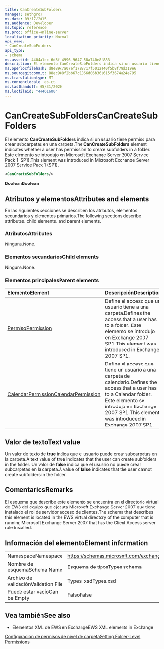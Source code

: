 ```yaml
---
title: CanCreateSubFolders
manager: sethgros
ms.date: 09/17/2015
ms.audience: Developer
ms.topic: reference
ms.prod: office-online-server
localization_priority: Normal
api_name:
- CanCreateSubFolders
api_type:
- schema
ms.assetid: 4404a1cc-6d3f-4996-9647-58a740e8f883
description: El elemento CanCreateSubFolders indica si un usuario tiene permiso para crear subcarpetas en una carpeta. Este elemento se introdujo en Microsoft Exchange Server 2007 Service Pack 1 (SP1).
ms.openlocfilehash: d8e89c7a07ef1788717f5012840f5b8f79d319e6
ms.sourcegitcommit: 88ec988f2bb67c1866d06b361615f3674a24e795
ms.translationtype: MT
ms.contentlocale: es-ES
ms.lasthandoff: 05/31/2020
ms.locfileid: "44461600"
---
```

# <a name="cancreatesubfolders"></a><span data-ttu-id="dc14e-104">CanCreateSubFolders</span><span class="sxs-lookup"><span data-stu-id="dc14e-104">CanCreateSubFolders</span></span>

<span data-ttu-id="dc14e-105">El elemento **CanCreateSubFolders** indica si un usuario tiene permiso para crear subcarpetas en una carpeta.</span><span class="sxs-lookup"><span data-stu-id="dc14e-105">The **CanCreateSubFolders** element indicates whether a user has permission to create subfolders in a folder.</span></span> <span data-ttu-id="dc14e-106">Este elemento se introdujo en Microsoft Exchange Server 2007 Service Pack 1 (SP1).</span><span class="sxs-lookup"><span data-stu-id="dc14e-106">This element was introduced in Microsoft Exchange Server 2007 Service Pack 1 (SP1).</span></span> 
  
```xml
<CanCreateSubFolders/>
```

 <span data-ttu-id="dc14e-107">**Boolean**</span><span class="sxs-lookup"><span data-stu-id="dc14e-107">**Boolean**</span></span>
## <a name="attributes-and-elements"></a><span data-ttu-id="dc14e-108">Atributos y elementos</span><span class="sxs-lookup"><span data-stu-id="dc14e-108">Attributes and elements</span></span>

<span data-ttu-id="dc14e-109">En las siguientes secciones se describen los atributos, elementos secundarios y elementos primarios.</span><span class="sxs-lookup"><span data-stu-id="dc14e-109">The following sections describe attributes, child elements, and parent elements.</span></span>
  
### <a name="attributes"></a><span data-ttu-id="dc14e-110">Atributos</span><span class="sxs-lookup"><span data-stu-id="dc14e-110">Attributes</span></span>

<span data-ttu-id="dc14e-111">Ninguna.</span><span class="sxs-lookup"><span data-stu-id="dc14e-111">None.</span></span>
  
### <a name="child-elements"></a><span data-ttu-id="dc14e-112">Elementos secundarios</span><span class="sxs-lookup"><span data-stu-id="dc14e-112">Child elements</span></span>

<span data-ttu-id="dc14e-113">Ninguna.</span><span class="sxs-lookup"><span data-stu-id="dc14e-113">None.</span></span>
  
### <a name="parent-elements"></a><span data-ttu-id="dc14e-114">Elementos principales</span><span class="sxs-lookup"><span data-stu-id="dc14e-114">Parent elements</span></span>

|<span data-ttu-id="dc14e-115">**Elemento**</span><span class="sxs-lookup"><span data-stu-id="dc14e-115">**Element**</span></span>|<span data-ttu-id="dc14e-116">**Descripción**</span><span class="sxs-lookup"><span data-stu-id="dc14e-116">**Description**</span></span>|
|:-----|:-----|
|[<span data-ttu-id="dc14e-117">Permiso</span><span class="sxs-lookup"><span data-stu-id="dc14e-117">Permission</span></span>](permission.md) <br/> |<span data-ttu-id="dc14e-118">Define el acceso que un usuario tiene a una carpeta.</span><span class="sxs-lookup"><span data-stu-id="dc14e-118">Defines the access that a user has to a folder.</span></span> <span data-ttu-id="dc14e-119">Este elemento se introdujo en Exchange 2007 SP1.</span><span class="sxs-lookup"><span data-stu-id="dc14e-119">This element was introduced in Exchange 2007 SP1.</span></span>  <br/> |
|[<span data-ttu-id="dc14e-120">CalendarPermission</span><span class="sxs-lookup"><span data-stu-id="dc14e-120">CalendarPermission</span></span>](calendarpermission.md) <br/> |<span data-ttu-id="dc14e-121">Define el acceso que tiene un usuario a una carpeta de calendario.</span><span class="sxs-lookup"><span data-stu-id="dc14e-121">Defines the access that a user has to a Calendar folder.</span></span> <span data-ttu-id="dc14e-122">Este elemento se introdujo en Exchange 2007 SP1.</span><span class="sxs-lookup"><span data-stu-id="dc14e-122">This element was introduced in Exchange 2007 SP1.</span></span>  <br/> |
   
## <a name="text-value"></a><span data-ttu-id="dc14e-123">Valor de texto</span><span class="sxs-lookup"><span data-stu-id="dc14e-123">Text value</span></span>

<span data-ttu-id="dc14e-124">Un valor de texto de **true** indica que el usuario puede crear subcarpetas en la carpeta.</span><span class="sxs-lookup"><span data-stu-id="dc14e-124">A text value of **true** indicates that the user can create subfolders in the folder.</span></span> <span data-ttu-id="dc14e-125">Un valor de **false** indica que el usuario no puede crear subcarpetas en la carpeta.</span><span class="sxs-lookup"><span data-stu-id="dc14e-125">A value of **false** indicates that the user cannot create subfolders in the folder.</span></span> 
  
## <a name="remarks"></a><span data-ttu-id="dc14e-126">Comentarios</span><span class="sxs-lookup"><span data-stu-id="dc14e-126">Remarks</span></span>

<span data-ttu-id="dc14e-127">El esquema que describe este elemento se encuentra en el directorio virtual de EWS del equipo que ejecuta Microsoft Exchange Server 2007 que tiene instalado el rol de servidor acceso de clientes.</span><span class="sxs-lookup"><span data-stu-id="dc14e-127">The schema that describes this element is located in the EWS virtual directory of the computer that is running Microsoft Exchange Server 2007 that has the Client Access server role installed.</span></span>
  
## <a name="element-information"></a><span data-ttu-id="dc14e-128">Información del elemento</span><span class="sxs-lookup"><span data-stu-id="dc14e-128">Element information</span></span>

|||
|:-----|:-----|
|<span data-ttu-id="dc14e-129">Namespace</span><span class="sxs-lookup"><span data-stu-id="dc14e-129">Namespace</span></span>  <br/> |https://schemas.microsoft.com/exchange/services/2006/types  <br/> |
|<span data-ttu-id="dc14e-130">Nombre de esquema</span><span class="sxs-lookup"><span data-stu-id="dc14e-130">Schema Name</span></span>  <br/> |<span data-ttu-id="dc14e-131">Esquema de tipos</span><span class="sxs-lookup"><span data-stu-id="dc14e-131">Types schema</span></span>  <br/> |
|<span data-ttu-id="dc14e-132">Archivo de validación</span><span class="sxs-lookup"><span data-stu-id="dc14e-132">Validation File</span></span>  <br/> |<span data-ttu-id="dc14e-133">Types. xsd</span><span class="sxs-lookup"><span data-stu-id="dc14e-133">Types.xsd</span></span>  <br/> |
|<span data-ttu-id="dc14e-134">Puede estar vacío</span><span class="sxs-lookup"><span data-stu-id="dc14e-134">Can be Empty</span></span>  <br/> |<span data-ttu-id="dc14e-135">Falso</span><span class="sxs-lookup"><span data-stu-id="dc14e-135">False</span></span>  <br/> |
   
## <a name="see-also"></a><span data-ttu-id="dc14e-136">Vea también</span><span class="sxs-lookup"><span data-stu-id="dc14e-136">See also</span></span>



- [<span data-ttu-id="dc14e-137">Elementos XML de EWS en Exchange</span><span class="sxs-lookup"><span data-stu-id="dc14e-137">EWS XML elements in Exchange</span></span>](ews-xml-elements-in-exchange.md)


[<span data-ttu-id="dc14e-138">Configuración de permisos de nivel de carpeta</span><span class="sxs-lookup"><span data-stu-id="dc14e-138">Setting Folder-Level Permissions</span></span>](https://msdn.microsoft.com/library/c7530e86-5112-401c-b10a-9c054ae59f07%28Office.15%29.aspx)

